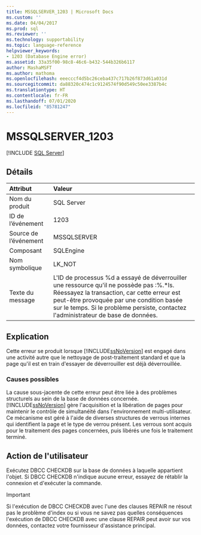 ```yaml
---
title: MSSQLSERVER_1203 | Microsoft Docs
ms.custom: ''
ms.date: 04/04/2017
ms.prod: sql
ms.reviewer: ''
ms.technology: supportability
ms.topic: language-reference
helpviewer_keywords:
- 1203 (Database Engine error)
ms.assetid: 33a35f00-98c8-46c6-b432-544b326b6117
author: MashaMSFT
ms.author: mathoma
ms.openlocfilehash: eeecccf4d5bc26ceba437c717b26f873d61a031d
ms.sourcegitcommit: da88320c474c1c9124574f90d549c50ee3387b4c
ms.translationtype: HT
ms.contentlocale: fr-FR
ms.lasthandoff: 07/01/2020
ms.locfileid: "85781247"
---
```

# <a name="mssqlserver_1203"></a>MSSQLSERVER_1203
 [!INCLUDE [SQL Server](../../includes/applies-to-version/sqlserver.md)]
  
## <a name="details"></a>Détails  
  
| Attribut | Valeur |  
| :-------- | :---- |  
|Nom du produit|SQL Server|  
|ID de l’événement|1203|  
|Source de l’événement|MSSQLSERVER|  
|Composant|SQLEngine|  
|Nom symbolique|LK_NOT|  
|Texte du message|L'ID de processus %d a essayé de déverrouiller une ressource qu'il ne possède pas :%.*ls. Réessayez la transaction, car cette erreur est peut-être provoquée par une condition basée sur le temps. Si le problème persiste, contactez l'administrateur de base de données.|  
  
## <a name="explanation"></a>Explication  
Cette erreur se produit lorsque [!INCLUDE[ssNoVersion](../../includes/ssnoversion-md.md)] est engagé dans une activité autre que le nettoyage de post-traitement standard et que la page qu'il est en train d'essayer de déverrouiller est déjà déverrouillée.  
  
### <a name="possible-causes"></a>Causes possibles  
La cause sous-jacente de cette erreur peut être liée à des problèmes structurels au sein de la base de données concernée. [!INCLUDE[ssNoVersion](../../includes/ssnoversion-md.md)] gère l'acquisition et la libération de pages pour maintenir le contrôle de simultanéité dans l'environnement multi-utilisateur. Ce mécanisme est géré à l'aide de diverses structures de verrous internes qui identifient la page et le type de verrou présent. Les verrous sont acquis pour le traitement des pages concernées, puis libérés une fois le traitement terminé.  
  
## <a name="user-action"></a>Action de l'utilisateur  
Exécutez DBCC CHECKDB sur la base de données à laquelle appartient l'objet. Si DBCC CHECKDB n'indique aucune erreur, essayez de rétablir la connexion et d'exécuter la commande.  
  
> [!IMPORTANT]  
> Si l'exécution de DBCC CHECKDB avec l'une des clauses REPAIR ne résout pas le problème d'index ou si vous ne savez pas quelles conséquences l'exécution de DBCC CHECKDB avec une clause REPAIR peut avoir sur vos données, contactez votre fournisseur d'assistance principal.  
  
